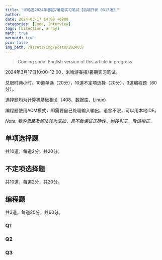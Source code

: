 ```yaml
---
title: "米哈游2024年春招/暑期实习笔试【后端开发 0317场】"
author: 
date: 2024-03-17 14:00 +0800
categories: [Code, Interview]
tags: [bisection, array]
math: true
mermaid: true
pin: false
img_path: /assets/img/posts/202403/
---
```




> Coming soon: English version of this article in progress



2024年3月17日10:00-12:00，米哈游春招/暑期实习笔试。



总限时两小时。10道单选（20分），10道不定项选择（20分），3道编程题（60分）。



选择题均为计算机基础相关（408、数据库、Linux）



编程题使用ACM模式，即需要自己处理输入输出。语言不限，可以用本地IDE。



*Note: 我的思路及解法较为笨拙，且不敢保证正确性。抛砖引玉，敬请指正。*



## 单项选择题

共10道，每道2分，共20分。



## 不定项选择题

共10道，每道2分，共20分。



## 编程题

共3道，每道20分，共60分。

### Q1



### Q2



### Q3

